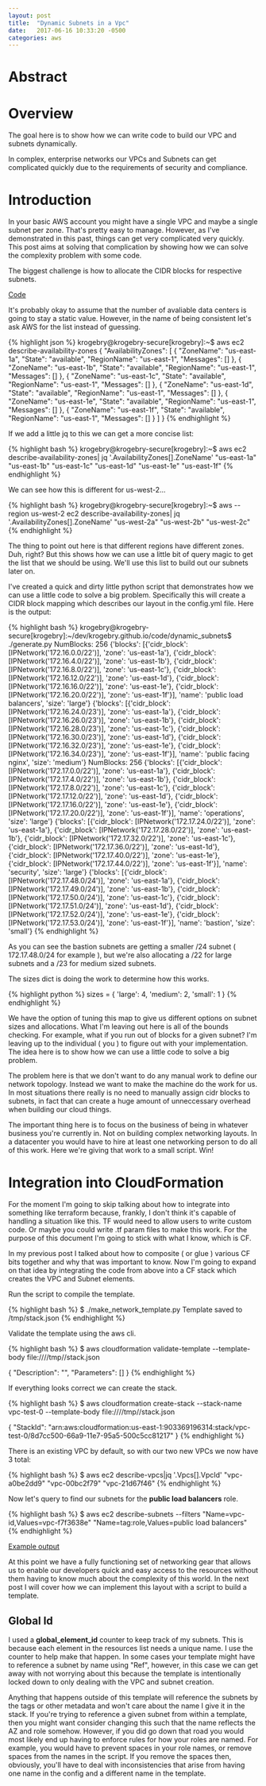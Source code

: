 ```yaml
---
layout: post
title:  "Dynamic Subnets in a Vpc"
date:   2017-06-16 10:33:20 -0500
categories: aws
---
```


<h1>Abstract</h1>


<h1>Overview</h1>

<p>
The goal here is to show how we can write code to build our VPC and subnets dynamically.
</p>

<p>
In complex, enterprise networks our VPCs and Subnets can get complicated quickly due to the requirements of
 security and compliance.
</p>

<h1>Introduction</h1>

<p>
In your basic AWS account you might have a single VPC and maybe a single subnet per zone.  That's pretty easy
to manage.  However, as I've demonstrated in this past, things can get very complicated very quickly.  This post
aims at solving that complication by showing how we can solve the complexity problem with some code.
</p>

<p>
The biggest challenge is how to allocate the CIDR blocks for respective subnets.
</p>

<a href="/code/dynamic_networking/generate_subnet_map.py">Code</a>

<p>
It's probably okay to assume that the number of avaliable data centers is going to stay a static value.  However,
in the name of being consistent let's ask AWS for the list instead of guessing.
</p>

{% highlight json %}
krogebry@krogebry-secure[krogebry]:~$ aws ec2 describe-availability-zones
{
    "AvailabilityZones": [
        {
            "ZoneName": "us-east-1a",
            "State": "available",
            "RegionName": "us-east-1",
            "Messages": []
        },
        {
            "ZoneName": "us-east-1b",
            "State": "available",
            "RegionName": "us-east-1",
            "Messages": []
        },
        {
            "ZoneName": "us-east-1c",
            "State": "available",
            "RegionName": "us-east-1",
            "Messages": []
        },
        {
            "ZoneName": "us-east-1d",
            "State": "available",
            "RegionName": "us-east-1",
            "Messages": []
        },
        {
            "ZoneName": "us-east-1e",
            "State": "available",
            "RegionName": "us-east-1",
            "Messages": []
        },
        {
            "ZoneName": "us-east-1f",
            "State": "available",
            "RegionName": "us-east-1",
            "Messages": []
        }
    ]
}
{% endhighlight %}

<p>
If we add a little jq to this we can get a more concise list:
</p>

{% highlight bash %}
krogebry@krogebry-secure[krogebry]:~$ aws ec2 describe-availability-zones| jq '.AvailabilityZones[].ZoneName'
"us-east-1a"
"us-east-1b"
"us-east-1c"
"us-east-1d"
"us-east-1e"
"us-east-1f"
{% endhighlight %}

<p>
We can see how this is different for us-west-2...
</p>

{% highlight bash %}
krogebry@krogebry-secure[krogebry]:~$ aws --region us-west-2 ec2 describe-availability-zones| jq '.AvailabilityZones[].ZoneName'
"us-west-2a"
"us-west-2b"
"us-west-2c"
{% endhighlight %}

<p>
The thing to point out here is that different regions have different zones.  Duh, right?  But this shows how we can
use a little bit of query magic to get the list that we should be using.  We'll use this list to build out our subnets
later on.
</p>

<p>
I've created a quick and dirty little python script that demonstrates how we can use a little code to solve a big
problem.  Specifically this will create a CIDR block mapping which describes our layout in the config.yml file.
Here is the output:
</p>

{% highlight bash %}
krogebry@krogebry-secure[krogebry]:~/dev/krogebry.github.io/code/dynamic_subnets$ ./generate.py
NumBlocks: 256
{'blocks': [{'cidr_block': [IPNetwork('172.16.0.0/22')],
             'zone': 'us-east-1a'},
            {'cidr_block': [IPNetwork('172.16.4.0/22')],
             'zone': 'us-east-1b'},
            {'cidr_block': [IPNetwork('172.16.8.0/22')],
             'zone': 'us-east-1c'},
            {'cidr_block': [IPNetwork('172.16.12.0/22')],
             'zone': 'us-east-1d'},
            {'cidr_block': [IPNetwork('172.16.16.0/22')],
             'zone': 'us-east-1e'},
            {'cidr_block': [IPNetwork('172.16.20.0/22')],
             'zone': 'us-east-1f'}],
 'name': 'public load balancers',
 'size': 'large'}
{'blocks': [{'cidr_block': [IPNetwork('172.16.24.0/23')],
             'zone': 'us-east-1a'},
            {'cidr_block': [IPNetwork('172.16.26.0/23')],
             'zone': 'us-east-1b'},
            {'cidr_block': [IPNetwork('172.16.28.0/23')],
             'zone': 'us-east-1c'},
            {'cidr_block': [IPNetwork('172.16.30.0/23')],
             'zone': 'us-east-1d'},
            {'cidr_block': [IPNetwork('172.16.32.0/23')],
             'zone': 'us-east-1e'},
            {'cidr_block': [IPNetwork('172.16.34.0/23')],
             'zone': 'us-east-1f'}],
 'name': 'public facing nginx',
 'size': 'medium'}
NumBlocks: 256
{'blocks': [{'cidr_block': [IPNetwork('172.17.0.0/22')],
             'zone': 'us-east-1a'},
            {'cidr_block': [IPNetwork('172.17.4.0/22')],
             'zone': 'us-east-1b'},
            {'cidr_block': [IPNetwork('172.17.8.0/22')],
             'zone': 'us-east-1c'},
            {'cidr_block': [IPNetwork('172.17.12.0/22')],
             'zone': 'us-east-1d'},
            {'cidr_block': [IPNetwork('172.17.16.0/22')],
             'zone': 'us-east-1e'},
            {'cidr_block': [IPNetwork('172.17.20.0/22')],
             'zone': 'us-east-1f'}],
 'name': 'operations',
 'size': 'large'}
{'blocks': [{'cidr_block': [IPNetwork('172.17.24.0/22')],
             'zone': 'us-east-1a'},
            {'cidr_block': [IPNetwork('172.17.28.0/22')],
             'zone': 'us-east-1b'},
            {'cidr_block': [IPNetwork('172.17.32.0/22')],
             'zone': 'us-east-1c'},
            {'cidr_block': [IPNetwork('172.17.36.0/22')],
             'zone': 'us-east-1d'},
            {'cidr_block': [IPNetwork('172.17.40.0/22')],
             'zone': 'us-east-1e'},
            {'cidr_block': [IPNetwork('172.17.44.0/22')],
             'zone': 'us-east-1f'}],
 'name': 'security',
 'size': 'large'}
{'blocks': [{'cidr_block': [IPNetwork('172.17.48.0/24')],
             'zone': 'us-east-1a'},
            {'cidr_block': [IPNetwork('172.17.49.0/24')],
             'zone': 'us-east-1b'},
            {'cidr_block': [IPNetwork('172.17.50.0/24')],
             'zone': 'us-east-1c'},
            {'cidr_block': [IPNetwork('172.17.51.0/24')],
             'zone': 'us-east-1d'},
            {'cidr_block': [IPNetwork('172.17.52.0/24')],
             'zone': 'us-east-1e'},
            {'cidr_block': [IPNetwork('172.17.53.0/24')],
             'zone': 'us-east-1f'}],
 'name': 'bastion',
 'size': 'small'}
{% endhighlight %}

<p>
As you can see the bastion subnets are getting a smaller /24 subnet ( 172.17.48.0/24 for example ), but we're also
allocating a /22 for large subnets and a /23 for medium sized subnets.
</p>

<p>
The sizes dict is doing the work to determine how this works.
</p>

{% highlight python %}
sizes = {
    'large': 4,
    'medium': 2,
    'small': 1
}
{% endhighlight %}

<p>
We have the option of tuning this map to give us different options on subnet sizes and allocations.  What I'm leaving
out here is all of the bounds checking.  For example, what if you run out of blocks for a given subnet?  I'm leaving
up to the individual ( you ) to figure out with your implementation.  The idea here is to show how we can use a little
code to solve a big problem.
</p>

<p>
The problem here is that we don't want to do any manual work to define our network topology.  Instead we want to
make the machine do the work for us.  In most situations there really is no need to manually assign cidr blocks
to subnets, in fact that can create a huge amount of unneccessary overhead when building our cloud things.
</p>

<p>
The important thing here is to focus on the business of being in whatever business you're currently in.  Not on building
complex networking layouts.  In a datacenter you would have to hire at least one networking person to do all of this
work.  Here we're giving that work to a small script.  Win!
</p>

<h1>Integration into CloudFormation</h1>

<p>
For the moment I'm going to skip talking about how to integrate into something like terraform because, frankly, I
don't think it's capable of handling a situation like this.  TF would need to allow users to write custom code.  Or
maybe you could write .tf param files to make this work.  For the purpose of this document I'm going to stick with
what I know, which is CF.
</p>

<p>
In my previous post I talked about how to composite ( or glue ) various CF bits together and why that was important
to know.  Now I'm going to expand on that idea by integrating the code from above into a CF stack which creates the
VPC and Subnet elements.
</p>

<p>
Run the script to compile the template.
</p>



{% highlight bash %}
$ ./make_network_template.py
Template saved to /tmp/stack.json
{% endhighlight %}



<p>
Validate the template using the aws cli.
</p>

{% highlight bash %}
$ aws cloudformation validate-template --template-body file:////tmp//stack.json

{
    "Description": "",
    "Parameters": []
}
{% endhighlight %}



<p>
If everything looks correct we can create the stack.
</p>

{% highlight bash %}
$ aws cloudformation create-stack --stack-name vpc-test-0 --template-body file:////tmp//stack.json

{
    "StackId": "arn:aws:cloudformation:us-east-1:903369196314:stack/vpc-test-0/8d7cc500-66a9-11e7-95a5-500c5cc81217"
}
{% endhighlight %}



<p>
There is an existing VPC by default, so with our two new VPCs we now have 3 total:
</p>

{% highlight bash %}
$ aws ec2 describe-vpcs|jq '.Vpcs[].VpcId'
"vpc-a0be2dd9"
"vpc-00bc2f79"
"vpc-21d67f46"
{% endhighlight %}

<p>
Now let's query to find our subnets for the <b>public load balancers</b> role.
</p>

{% highlight bash %}
$ aws ec2 describe-subnets --filters "Name=vpc-id,Values=vpc-f7f3638e" "Name=tag:role,Values=public load balancers"
{% endhighlight %}

<a href="">Example output</a>

<p>
At this point we have a fully functioning set of networking gear that allows us to enable our developers quick
and easy access to the resources without them having to know much about the complexity of this world.  In the next
post I will cover how we can implement this layout with a script to build a template.
</p>

<h2>Global Id</h2>

<p>
I used a <b>global_element_id</b> counter to keep track of my subnets.  This is because each element in the resources
list needs a unique name.  I use the counter to help make that happen.  In some cases your template might have to
reference a subnet by name using "Ref", however, in this case we can get away with not worrying about this because
the template is intentionally locked down to only dealing with the VPC and subnet creation.
</p>

<p>
Anything that happens outside of this template will reference the subnets by the tags or other metadata and won't
care about the name I give it in the stack.  If you're trying to reference a given subnet from within a template,
then you might want consider changing this such that the name reflects the AZ and role somehow.  However, if you did
go down that road you would most likely end up having to enforce rules for how your roles are named.  For example,
you would have to prevent spaces in your role names, or remove spaces from the names in the script.  If you remove
the spaces then, obviously, you'll have to deal with inconsistencies that arise from having one name in the config
and a different name in the template.
</p>

